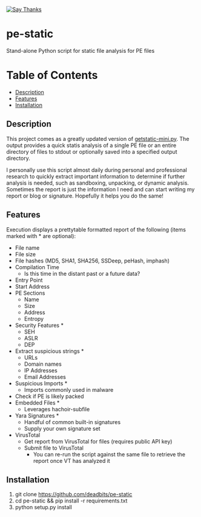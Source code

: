 [![Say Thanks](https://img.shields.io/badge/Say%20Thanks-!-1EAEDB.svg?style=flat)](https://saythanks.io/to/deadbits)

# pe-static
Stand-alone Python script for static file analysis for PE files

Table of Contents
=================
* [Description](#description)
* [Features](#features)
* [Installation](#installation)

## Description
This project comes as a greatly updated version of [getstatic-mini.py](https://github.com/deadbits/malware-analysis-scripts/blob/master/getstatic-mini.py). The output provides a quick statis analysis of a single PE file or an entire directory of files to stdout or optionally saved into a specified output directory. 

I personally use this script almost daily during personal and professional research to quickly extract important information to determine if further analysis is needed, such as sandboxing, unpacking, or dynamic analysis. Sometimes the report is just the information I need and can start writing my report or blog or signature. Hopefully it helps you do the same!

## Features
Execution displays a prettytable formatted report of the following (items marked with * are optional):
- File name
- File size
- File hashes (MD5, SHA1, SHA256, SSDeep, peHash, imphash)
- Compilation Time
   - Is this time in the distant past or a future data?
- Entry Point
- Start Address
- PE Sections
    - Name
    - Size
    - Address
    - Entropy
- Security Features *
    - SEH
    - ASLR
    - DEP
- Extract suspicious strings *
    - URLs
    - Domain names
    - IP Addresses
    - Email Addresses
- Suspicious Imports *
    - Imports commonly used in malware
- Check if PE is likely packed
- Embedded Files *
   - Leverages hachoir-subfile
- Yara Signatures *
   - Handful of common built-in signatures
   - Supply your own signature set
- VirusTotal
   - Get report from VirusTotal for files (requires public API key)
   - Submit file to VirusTotal
       - You can re-run the script against the same file to retrieve the report once VT has analyzed it

## Installation
1. git clone https://github.com/deadbits/pe-static
2. cd pe-static && pip install -r requirements.txt
3. python setup.py install
